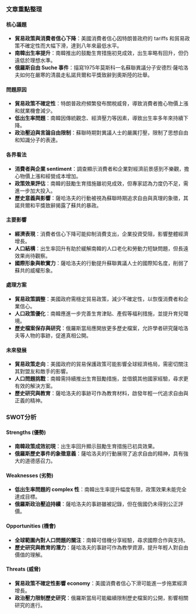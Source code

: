 ### 文章重點整理

#### 核心議題
- **貿易政策與消費者信心下降**：美國消費者信心因特朗普政府的 tariffs 和貿易政策不確定性而大幅下滑，達到八年來最低水平。
- **南韓出生率提升**：南韓推出的鼓勵生育措施初見成效，出生率略有回升，但仍遠低於理想水準。
- **俄羅斯自由 Suche 事件**：描寫1975年莫斯科一名蘇聯異議分子安德烈·薩哈洛夫如何在嚴寒的清晨走私諾貝爾和平獎致辭到奧斯陸的壯舉。

#### 問題原因
- **貿易政策不確定性**：特朗普政府頻繁發布關稅威脅，導致消費者擔心物價上漲和就業機會減少。
- **低出生率問題**：南韓因傳統觀念、經濟壓力等因素，導致出生率多年來持續下降。
- **政治壓迫與言論自由限制**：蘇聯時期對異議人士的嚴厲打壓，限制了思想自由和知識分子的表達。

#### 各界看法
- **消費者與企業 sentiment**：調查顯示消費者和企業對經濟前景感到不樂觀，擔心物價上漲和經營成本增加。
- **政策效果評估**：南韓的鼓勵生育措施雖初見成效，但專家認為力度仍不足，需進一步加大投入。
- **歷史意義與影響**：薩哈洛夫的行動被視為蘇聯時期追求自由與真理的象徵，其諾貝爾和平獎致辭揭露了蘇共的暴政。

#### 主要影響
- **經濟表現**：消費者信心下降可能抑制消費支出，企業投資受阻，影響整體經濟增長。
- **人口結構**：出生率回升有助於緩解南韓的人口老化和勞動力短缺問題，但長遠效果尚待觀察。
- **國際形象與軟實力**：薩哈洛夫的行動提升蘇聯異議人士的國際知名度，削弱了蘇共的威權形象。

#### 處理方案
- **貿易政策調整**：美國政府需穩定貿易政策，減少不確定性，以恢復消費者和企業信心。
- **人口政策優化**：南韓應進一步完善生育津貼、產假等福利措施，並提升育兒環境。
- **歷史檔案保存與研究**：俄羅斯當局應開放更多歷史檔案，允許學者研究薩哈洛夫等人物的事跡，促進真相公開。

#### 未來發展
- **貿易政策走向**：美國政府的貿易保護政策可能影響全球經濟格局，需密切關注其對盟友和敵手的影響。
- **人口問題挑戰**：南韓需持續推出生育鼓勵措施，並借鏡其他國家經驗，尋求更有效的解決方案。
- **歷史研究與教育**：薩哈洛夫的事跡可作為教育材料，啟發年輕一代追求自由與正義的精神。

### SWOT分析

#### Strengths (優勢)
- **南韓政策成效初現**：出生率回升顯示鼓勵生育措施已初具效果。
- **俄羅斯歷史事件的象徵意義**：薩哈洛夫的行動展現了追求自由的精神，具有強大的道德感召力。

#### Weaknesses (劣勢)
- **低出生率問題的 complex 性**：南韓出生率提升幅度有限，政策效果未能完全達成目標。
- **俄羅斯政治壓迫持續**：薩哈洛夫的事跡雖被記錄，但在俄國仍未得到公正評價。

#### Opportunities (機會)
- **全球範圍內對人口問題的關注**：南韓可借機分享經驗，尋求國際合作與支持。
- **歷史研究與教育的潛力**：薩哈洛夫的事跡可作為教學資源，提升年輕人對自由價值的理解。

#### Threats (威脅)
- **貿易政策不確定性影響 economy**：美國消費者信心下滑可能進一步拖累經濟增長。
- **政治壓力限制歷史研究**：俄羅斯當局可能繼續限制歷史檔案的公開，影響相關研究的進行。